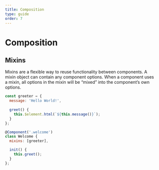 ```yaml
---
title: Composition
type: guide
order: 7
---
```


# Composition

## Mixins

Mixins are a flexible way to reuse functionality between components. A mixin object can contain any component options. When a component uses a mixin, all options in the mixin will be “mixed” into the component’s own options.

```js
const greeter = {
  message: 'Hello World!',
  
  greet() {
    this.$element.html(`${this.message()}`);
  }
};

@Component('.welcome')
class Welcome {
  mixins: [greeter],

  init() {
    this.greet();
  }
};
```
